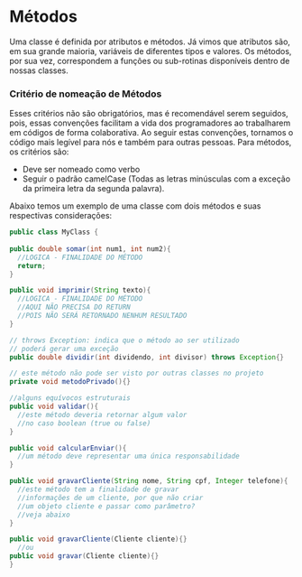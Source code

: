 # Métodos

Uma classe é definida por atributos e métodos. Já vimos que atributos são, em sua grande maioria, variáveis de diferentes tipos e valores. Os métodos, por sua vez, correspondem a funções ou sub-rotinas disponíveis dentro de nossas classes.

### Critério de nomeação de Métodos

Esses critérios não são obrigatórios, mas é recomendável serem seguidos, pois, essas convenções facilitam a vida dos programadores ao trabalharem em códigos de forma colaborativa. Ao seguir estas convenções, tornamos o código mais legível para nós e também para outras pessoas. Para métodos, os critérios são:

- Deve ser nomeado como verbo
- Seguir o padrão camelCase (Todas as letras minúsculas com a exceção da primeira letra da segunda palavra).

Abaixo temos um exemplo de uma classe com dois métodos e suas respectivas considerações:

```java
public class MyClass {
	
public double somar(int num1, int num2){
  //LOGICA - FINALIDADE DO MÉTODO
  return;
}

public void imprimir(String texto){
  //LOGICA - FINALIDADE DO MÉTODO
  //AQUI NÃO PRECISA DO RETURN
  //POIS NÃO SERÁ RETORNADO NENHUM RESULTADO
}

// throws Exception: indica que o método ao ser utilizado
// poderá gerar uma exceção
public double dividir(int dividendo, int divisor) throws Exception{}

// este método não pode ser visto por outras classes no projeto
private void metodoPrivado(){}

//alguns equívocos estruturais
public void validar(){
  //este método deveria retornar algum valor
  //no caso boolean (true ou false)
}

public void calcularEnviar(){
  //um método deve representar uma única responsabilidade
}

public void gravarCliente(String nome, String cpf, Integer telefone){
  //este método tem a finalidade de gravar
  //informações de um cliente, por que não criar
  //um objeto cliente e passar como parâmetro?
  //veja abaixo
}

public void gravarCliente(Cliente cliente){}
  //ou
public void gravar(Cliente cliente){}
}
```